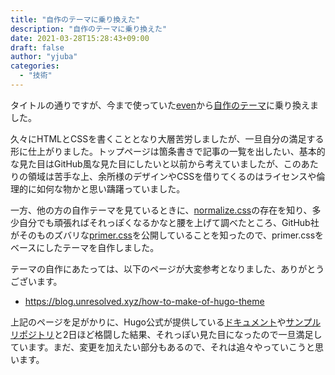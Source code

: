```yaml
---
title: "自作のテーマに乗り換えた"
description: "自作のテーマに乗り換えた"
date: 2021-03-28T15:28:43+09:00
draft: false
author: "yjuba"
categories:
  - "技術"
---
```


タイトルの通りですが、今まで使っていた[even](https://github.com/olOwOlo/hugo-theme-even)から[自作のテーマ](https://github.com/yjuba/hugo-theme-my-blog)に乗り換えました。

久々にHTMLとCSSを書くこととなり大層苦労しましたが、一旦自分の満足する形に仕上がりました。トップページは箇条書きで記事の一覧を出したい、基本的な見た目はGitHub風な見た目にしたいと以前から考えていましたが、このあたりの領域は苦手な上、余所様のデザインやCSSを借りてくるのはライセンスや倫理的に如何な物かと思い躊躇っていました。

一方、他の方の自作テーマを見ているときに、[normalize.css](https://necolas.github.io/normalize.css/)の存在を知り、多少自分でも頑張ればそれっぽくなるかなと腰を上げて調べたところ、GitHub社がそのものズバリな[primer.css](https://primer.style/css/)を公開していることを知ったので、primer.cssをベースにしたテーマを自作しました。

テーマの自作にあたっては、以下のページが大変参考となりました、ありがとうございます。

- https://blog.unresolved.xyz/how-to-make-of-hugo-theme

上記のページを足がかりに、Hugo公式が提供している[ドキュメント](https://gohugo.io/templates/)や[サンプルリポジトリ](https://github.com/gohugoio/hugoBasicExample)と2日ほど格闘した結果、それっぽい見た目になったので一旦満足しています。まだ、変更を加えたい部分もあるので、それは追々やっていこうと思います。
